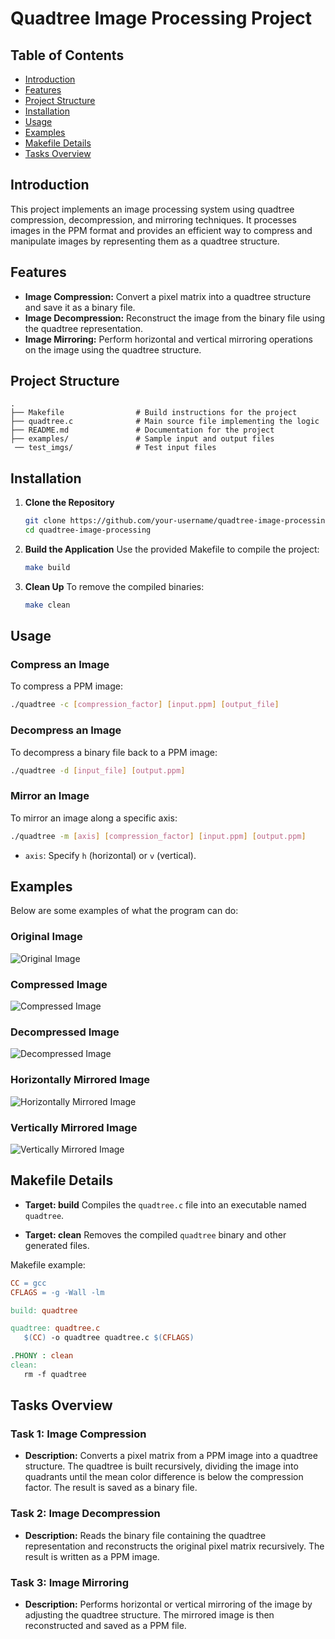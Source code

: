 # Quadtree Image Processing Project

## Table of Contents

- [Introduction](#introduction)
- [Features](#features)
- [Project Structure](#project-structure)
- [Installation](#installation)
- [Usage](#usage)
- [Examples](#examples)
- [Makefile Details](#makefile-details)
- [Tasks Overview](#tasks-overview)

## Introduction

This project implements an image processing system using quadtree compression, decompression, and mirroring techniques. It processes images in the PPM format and provides an efficient way to compress and manipulate images by representing them as a quadtree structure.

## Features

- **Image Compression:** Convert a pixel matrix into a quadtree structure and save it as a binary file.
- **Image Decompression:** Reconstruct the image from the binary file using the quadtree representation.
- **Image Mirroring:** Perform horizontal and vertical mirroring operations on the image using the quadtree structure.

## Project Structure

```
.
├── Makefile                # Build instructions for the project
├── quadtree.c              # Main source file implementing the logic
├── README.md               # Documentation for the project
├── examples/               # Sample input and output files
 ── test_imgs/              # Test input files
```

## Installation

1. **Clone the Repository**
   ```bash
   git clone https://github.com/your-username/quadtree-image-processing.git
   cd quadtree-image-processing
   ```

2. **Build the Application**
   Use the provided Makefile to compile the project:
   ```bash
   make build
   ```

3. **Clean Up**
   To remove the compiled binaries:
   ```bash
   make clean
   ```

## Usage

### Compress an Image
To compress a PPM image:
```bash
./quadtree -c [compression_factor] [input.ppm] [output_file]
```

### Decompress an Image
To decompress a binary file back to a PPM image:
```bash
./quadtree -d [input_file] [output.ppm]
```

### Mirror an Image
To mirror an image along a specific axis:
```bash
./quadtree -m [axis] [compression_factor] [input.ppm] [output.ppm]
```
- `axis`: Specify `h` (horizontal) or `v` (vertical).

## Examples

Below are some examples of what the program can do:

### Original Image
![Original Image](examples/test0.ppm)

### Compressed Image
![Compressed Image](examples/compress0_0.out)

### Decompressed Image
![Decompressed Image](examples/decompress1.ppm)

### Horizontally Mirrored Image
![Horizontally Mirrored Image](examples/mirror0_h_0.ppm)

### Vertically Mirrored Image
![Vertically Mirrored Image](examples/mirror0_v_0.ppm)

## Makefile Details

- **Target: build**
  Compiles the `quadtree.c` file into an executable named `quadtree`.

- **Target: clean**
  Removes the compiled `quadtree` binary and other generated files.

Makefile example:
```makefile
CC = gcc
CFLAGS = -g -Wall -lm

build: quadtree

quadtree: quadtree.c
   $(CC) -o quadtree quadtree.c $(CFLAGS)

.PHONY : clean
clean:
   rm -f quadtree
```

## Tasks Overview

### Task 1: Image Compression
- **Description:** Converts a pixel matrix from a PPM image into a quadtree structure. The quadtree is built recursively, dividing the image into quadrants until the mean color difference is below the compression factor. The result is saved as a binary file.

### Task 2: Image Decompression
- **Description:** Reads the binary file containing the quadtree representation and reconstructs the original pixel matrix recursively. The result is written as a PPM image.

### Task 3: Image Mirroring
- **Description:** Performs horizontal or vertical mirroring of the image by adjusting the quadtree structure. The mirrored image is then reconstructed and saved as a PPM file.

